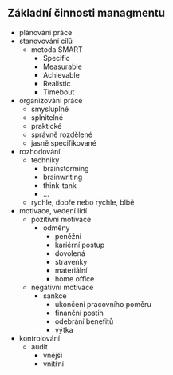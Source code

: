 ## Základní činnosti managmentu

- plánování práce
- stanovování cílů
  - metoda SMART
    - Specific
    - Measurable
    - Achievable
    - Realistic
    - Timebout
- organizování práce
  - smysluplné
  - splnitelné
  - praktické
  - správně rozdělené
  - jasně specifikované
- rozhodování
  - techniky
    - brainstorming
    - brainwriting
    - think-tank
    - ...
  - rychle, dobře nebo rychle, blbě
- motivace, vedení lidí
  - pozitivní motivace
    - odměny
      - peněžní
      - kariérní postup
      - dovolená
      - stravenky
      - materiální
      - home office
  - negativní motivace
    - sankce
      - ukončení pracovního poměru
      - finanční postih
      - odebrání benefitů
      - výtka
- kontrolování
  - audit
    - vnější
    - vnitřní
